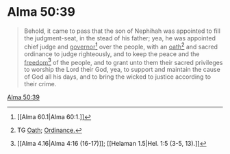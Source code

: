 # Alma 50:39

> Behold, it came to pass that the son of Nephihah was appointed to fill the judgment-seat, in the stead of his father; yea, he was appointed chief judge and <u>governor</u>[^a] over the people, with an <u>oath</u>[^b] and sacred ordinance to judge righteously, and to keep the peace and the <u>freedom</u>[^c] of the people, and to grant unto them their sacred privileges to worship the Lord their God, yea, to support and maintain the cause of God all his days, and to bring the wicked to justice according to their crime.

[Alma 50:39](https://www.churchofjesuschrist.org/study/scriptures/bofm/alma/50?lang=eng&id=p39#p39)


[^a]: [[Alma 60.1|Alma 60:1.]]
[^b]: TG [Oath](https://www.churchofjesuschrist.org/study/scriptures/tg/oath?lang=eng); [Ordinance.](https://www.churchofjesuschrist.org/study/scriptures/tg/ordinance?lang=eng)
[^c]: [[Alma 4.16|Alma 4:16 (16-17)]]; [[Helaman 1.5|Hel. 1:5 (3-5, 13).]]

